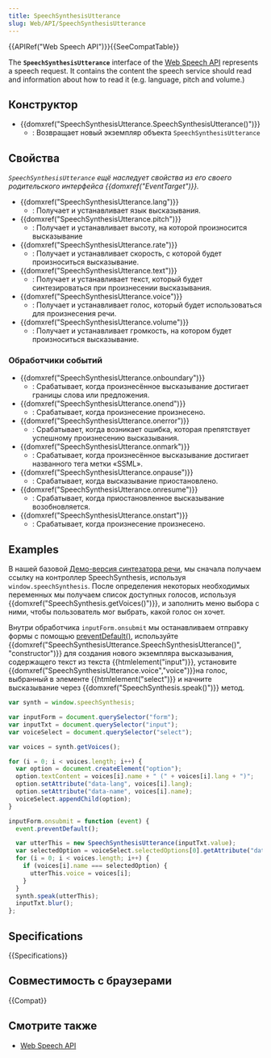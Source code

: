 ```yaml
---
title: SpeechSynthesisUtterance
slug: Web/API/SpeechSynthesisUtterance
---
```


{{APIRef("Web Speech API")}}{{SeeCompatTable}}

The **`SpeechSynthesisUtterance`** interface of the [Web Speech API](/ru/docs/Web/API/Web_Speech_API) represents a speech request. It contains the content the speech service should read and information about how to read it (e.g. language, pitch and volume.)

## Конструктор

- {{domxref("SpeechSynthesisUtterance.SpeechSynthesisUtterance()")}}
  - : Возвращает новый экземпляр объекта `SpeechSynthesisUtterance`

## Свойства

_`SpeechSynthesisUtterance` ещё наследует свойства из его своего родительского интерфейса {{domxref("EventTarget")}}._

- {{domxref("SpeechSynthesisUtterance.lang")}}
  - : Получает и устанавливает язык высказывания.
- {{domxref("SpeechSynthesisUtterance.pitch")}}
  - : Получает и устанавливает высоту, на которой произносится высказывание
- {{domxref("SpeechSynthesisUtterance.rate")}}
  - : Получает и устанавливает скорость, с которой будет произноситься высказывание.
- {{domxref("SpeechSynthesisUtterance.text")}}
  - : Получает и устанавливает текст, который будет синтезироваться при произнесении высказывания.
- {{domxref("SpeechSynthesisUtterance.voice")}}
  - : Получает и устанавливает голос, который будет использоваться для произнесения речи.
- {{domxref("SpeechSynthesisUtterance.volume")}}
  - : Получает и устанавливает громкость, на котором будет произноситься высказывание.

### Обработчики событий

- {{domxref("SpeechSynthesisUtterance.onboundary")}}
  - : Срабатывает, когда произнесённое высказывание достигает границы слова или предложения.
- {{domxref("SpeechSynthesisUtterance.onend")}}
  - : Срабатывает, когда произнесение произнесено.
- {{domxref("SpeechSynthesisUtterance.onerror")}}
  - : Срабатывает, когда возникает ошибка, которая препятствует успешному произнесению высказывания.
- {{domxref("SpeechSynthesisUtterance.onmark")}}
  - : Срабатывает, когда произнесённое высказывание достигает названного тега метки «SSML».
- {{domxref("SpeechSynthesisUtterance.onpause")}}
  - : Срабатывает, когда высказывание приостановлено.
- {{domxref("SpeechSynthesisUtterance.onresume")}}
  - : Срабатывает, когда приостановленное высказывание возобновляется.
- {{domxref("SpeechSynthesisUtterance.onstart")}}
  - : Срабатывает, когда произнесение произнесено.

## Examples

В нашей базовой [Демо-версия синтезатора речи](https://github.com/mdn/dom-examples/tree/main/web-speech-api/speak-easy-synthesis), мы сначала получаем ссылку на контроллер SpeechSynthesis, используя `window.speechSynthesis`. После определения некоторых необходимых переменных мы получаем список доступных голосов, используя {{domxref("SpeechSynthesis.getVoices()")}}, и заполнить меню выбора с ними, чтобы пользователь мог выбрать, какой голос он хочет.

Внутри обработчика `inputForm.onsubmit` мы останавливаем отправку формы с помощью [preventDefault()](/ru/docs/Web/API/Event/preventDefault), используйте {{domxref("SpeechSynthesisUtterance.SpeechSynthesisUtterance()", "constructor")}} для создания нового экземпляра высказывания, содержащего текст из текста {{htmlelement("input")}}, установите {{domxref("SpeechSynthesisUtterance.voice","voice")}}на голос, выбранный в элементе {{htmlelement("select")}} и начните высказывание через {{domxref("SpeechSynthesis.speak()")}} метод.

```js
var synth = window.speechSynthesis;

var inputForm = document.querySelector("form");
var inputTxt = document.querySelector("input");
var voiceSelect = document.querySelector("select");

var voices = synth.getVoices();

for (i = 0; i < voices.length; i++) {
  var option = document.createElement("option");
  option.textContent = voices[i].name + " (" + voices[i].lang + ")";
  option.setAttribute("data-lang", voices[i].lang);
  option.setAttribute("data-name", voices[i].name);
  voiceSelect.appendChild(option);
}

inputForm.onsubmit = function (event) {
  event.preventDefault();

  var utterThis = new SpeechSynthesisUtterance(inputTxt.value);
  var selectedOption = voiceSelect.selectedOptions[0].getAttribute("data-name");
  for (i = 0; i < voices.length; i++) {
    if (voices[i].name === selectedOption) {
      utterThis.voice = voices[i];
    }
  }
  synth.speak(utterThis);
  inputTxt.blur();
};
```

## Specifications

{{Specifications}}

## Совместимость с браузерами

{{Compat}}

## Смотрите также

- [Web Speech API](/ru/docs/Web/API/Web_Speech_API)

